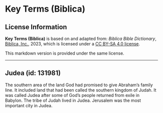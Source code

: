 # Key Terms (Biblica)

## License Information

**Key Terms (Biblica)** is based on and adapted from: _Biblica Bible Dictionary_, [Biblica, Inc.](https://www.biblica.com/), 2023, which is licensed under a [CC BY-SA 4.0 license](https://creativecommons.org/licenses/by-sa/4.0/legalcode.en).

This markdown version is provided under the same license.



--------------------------------

## Judea (id: 131981)

The southern area of the land God had promised to give Abraham’s family line. It included land that had been called the southern kingdom of Judah. It was called Judea after some of God’s people returned from exile in Babylon. The tribe of Judah lived in Judea. Jerusalem was the most important city in Judea.


